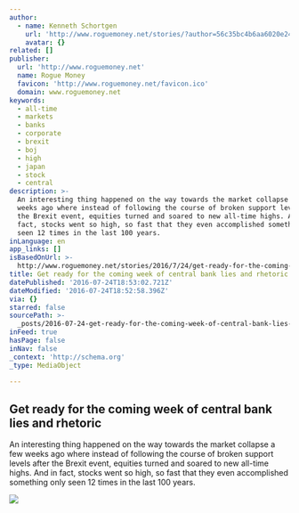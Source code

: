 ```yaml
---
author:
  - name: Kenneth Schortgen
    url: 'http://www.roguemoney.net/stories/?author=56c35bc4b6aa6020e240a355'
    avatar: {}
related: []
publisher:
  url: 'http://www.roguemoney.net'
  name: Rogue Money
  favicon: 'http://www.roguemoney.net/favicon.ico'
  domain: www.roguemoney.net
keywords:
  - all-time
  - markets
  - banks
  - corporate
  - brexit
  - boj
  - high
  - japan
  - stock
  - central
description: >-
  An interesting thing happened on the way towards the market collapse a few
  weeks ago where instead of following the course of broken support levels after
  the Brexit event, equities turned and soared to new all-time highs. And in
  fact, stocks went so high, so fast that they even accomplished something only
  seen 12 times in the last 100 years.
inLanguage: en
app_links: []
isBasedOnUrl: >-
  http://www.roguemoney.net/stories/2016/7/24/get-ready-for-the-coming-week-of-central-bank-lies-and-rhetoric
title: Get ready for the coming week of central bank lies and rhetoric
datePublished: '2016-07-24T18:53:02.721Z'
dateModified: '2016-07-24T18:52:58.396Z'
via: {}
starred: false
sourcePath: >-
  _posts/2016-07-24-get-ready-for-the-coming-week-of-central-bank-lies-and-rheto.md
inFeed: true
hasPage: false
inNav: false
_context: 'http://schema.org'
_type: MediaObject

---
```

<article style=""><h1>Get ready for the coming week of central bank lies and rhetoric</h1><p>An interesting thing happened on the way towards the market collapse a few weeks ago where instead of following the course of broken support levels after the Brexit event, equities turned and soared to new all-time highs. And in fact, stocks went so high, so fast that they even accomplished something only seen 12 times in the last 100 years.</p><img src="http://static1.squarespace.com/static/56af517876d99c5d80401959/t/56cd30a68a65e22dca6e7ac2/1469128036906/?format=1500w" /></article>